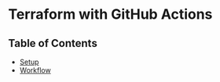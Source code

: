 # Terraform with GitHub Actions

## Table of Contents

- [Setup](docs/setup.md)
- [Workflow](docs/workflow.md)